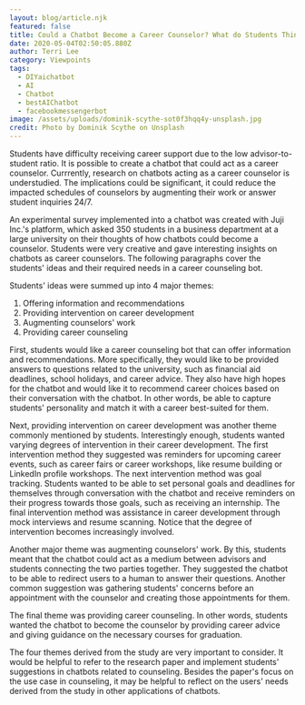 ```yaml
---
layout: blog/article.njk
featured: false
title: Could a Chatbot Become a Career Counselor? What do Students Think?
date: 2020-05-04T02:50:05.880Z
author: Terri Lee
category: Viewpoints
tags:
  - DIYaichatbot
  - AI
  - Chatbot
  - bestAIChatbot
  - facebookmessengerbot
image: /assets/uploads/dominik-scythe-sot0f3hqq4y-unsplash.jpg
credit: Photo by Dominik Scythe on Unsplash
---
```

Students have difficulty receiving career support due to the low advisor-to-student ratio. It is possible to create a chatbot that could act as a career counselor. Currrently, research on chatbots acting as a career counselor is understudied. The implications could be significant, it could reduce the impacted schedules of counselors by augmenting their work or answer student inquiries 24/7.

An experimental survey implemented into a chatbot was created with Juji Inc.'s platform, which asked 350 students in a business department at a large university on their thoughts of how chatbots could become a counselor. Students were very creative and gave interesting insights on chatbots as career counselors. The following paragraphs cover the students' ideas and their required needs in a career counseling bot. 

Students' ideas were summed up into 4 major themes:

1. Offering information and recommendations
2. Providing intervention on career development
3. Augmenting counselors' work
4. Providing career counseling

First, students would like a career counseling bot that can offer information and recommendations. More specifically, they would like to be provided answers to questions related to the university, such as financial aid deadlines, school holidays, and career advice. They also have high hopes for the chatbot and would like it to recommend career choices based on their conversation with the chatbot. In other words, be able to capture students' personality and match it with a career best-suited for them.

Next, providing intervention on career development was another theme commonly mentioned by students. Interestingly enough, students wanted varying degrees of intervention in their career development. The first intervention method they suggested was reminders for upcoming career events, such as career fairs or career workshops, like resume building or LinkedIn profile workshops. The next intervention method was goal tracking. Students wanted to be able to set personal goals and deadlines for themselves through conversation with the chatbot and receive reminders on their progress towards those goals, such as receiving an internship. The final intervention method was assistance in career development through mock interviews and resume scanning. Notice that the degree of intervention becomes increasingly involved.

Another major theme was augmenting counselors' work. By this, students meant that the chatbot could act as a medium between advisors and students connecting the two parties together. They suggested the chatbot to be able to redirect users to a human to answer their questions. Another common suggestion was gathering students' concerns before an appointment with the counselor and creating those appointments for them.

The final theme was providing career counseling. In other words, students wanted the chatbot to become the counselor by providing career advice and giving guidance on the necessary courses for graduation. 

The four themes derived from the study are very important to consider. It would be helpful to refer to the research paper and implement students' suggestions in chatbots related to counseling. Besides the paper's focus on the use case in counseling, it may be helpful to reflect on the users' needs derived from the study in other applications of chatbots.